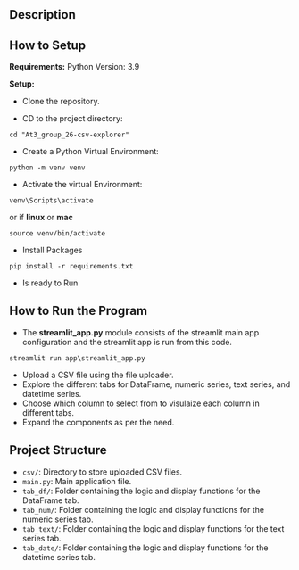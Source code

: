 # <project title>

## Description


## How to Setup

**Requirements:** 
Python Version: 3.9


**Setup:**
- Clone the repository.

- CD to the project directory:

```
cd "At3_group_26-csv-explorer"
```

- Create a Python Virtual Environment:

```
python -m venv venv
```

- Activate the virtual Environment:

```
venv\Scripts\activate
```

or if **linux** or **mac**

```
source venv/bin/activate
```

- Install Packages

```
pip install -r requirements.txt
```
- Is ready to Run

## How to Run the Program
- The **streamlit_app.py** module consists of the streamlit main app configuration and the streamlit app is run from this code.
```
streamlit run app\streamlit_app.py
```
- Upload a CSV file using the file uploader.
- Explore the different tabs for DataFrame, numeric series, text series, and datetime series.
- Choose which column to select from to visulaize each column in different tabs.
- Expand the components as per the need.


## Project Structure
- `csv/`: Directory to store uploaded CSV files.
- `main.py`: Main application file.
- `tab_df/`: Folder containing the logic and display functions for the DataFrame tab.
- `tab_num/`: Folder containing the logic and display functions for the numeric series tab.
- `tab_text/`: Folder containing the logic and display functions for the text series tab.
- `tab_date/`: Folder containing the logic and display functions for the datetime series tab.
